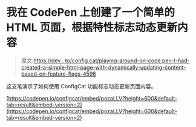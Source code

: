 # 我在 CodePen 上创建了一个简单的 HTML 页面，根据特性标志动态更新内容

> 原文:[https://dev . to/config cat/playing-around-on-code pen-I-had-created-a-simple-html-page-with-dynamically-updating-content-based-on-feature-flags-4596](https://dev.to/configcat/playing-around-on-codepen-i-have-created-a-simple-html-page-with-dynamically-updating-content-based-on-feature-flags-4596)

这支笔演示了如何使用 ConfigCat 功能标志动态更新页面内容。

[https://codepen.io/configcat/embed/pozaLLV?height=600&default-tab=result&embed-version=2](https://codepen.io/configcat/embed/pozaLLV?height=600&default-tab=result&embed-version=2)